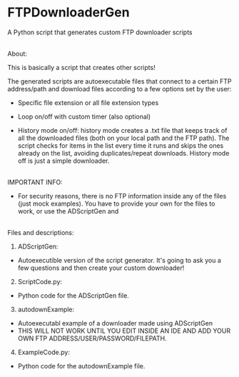 # FTPDownloaderGen
A Python script that generates custom FTP downloader scripts
<br><br>

About:

This is basically a script that creates other scripts!

The generated scripts are autoexecutable files that connect to a certain FTP address/path and download files according to a few options set by the user:

 - Specific file extension or all file extension types

 - Loop on/off with custom timer (also optional)

 - History mode on/off: history mode creates a .txt file that keeps track of all the downloaded files (both on your local path and the FTP path). The script checks for items in the list every time it runs and skips the ones already on the list, avoiding duplicates/repeat downloads. History mode off is just a simple downloader.
<br><br>

IMPORTANT INFO:

 - For security reasons, there is no FTP information inside any of the files (just mock examples). You have to provide your own for the files to work, or use the ADScriptGen and 
<br><br>

Files and descriptions:

1. ADScriptGen:
 - Autoexecutible version of the script generator. It's going to ask you a few questions and then create your custom downloader!

2. ScriptCode.py:
 - Python code for the ADScriptGen file.

3. autodownExample:
 - Autoexecutabl example of a downloader made using ADScriptGen
 - THIS WILL NOT WORK UNTIL YOU EDIT INSIDE AN IDE AND ADD YOUR OWN FTP ADDRESS/USER/PASSWORD/FILEPATH.

4. ExampleCode.py:
 - Python code for the autodownExample file.
